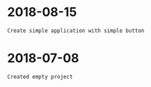 # 2018-08-15
```
Create simple application with simple button
```

# 2018-07-08
```
Created empty project
```